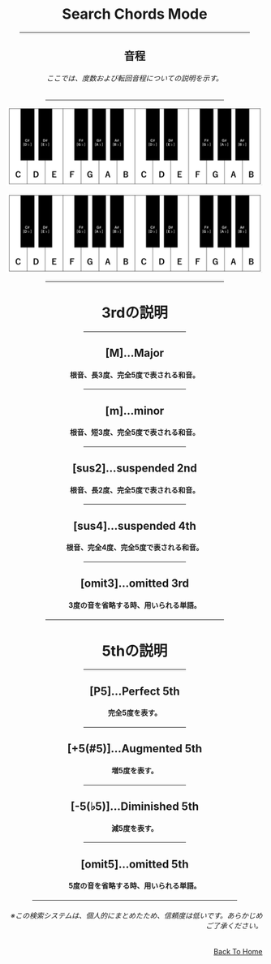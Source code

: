 <html lang="ja">
  <head>
    <meta charset="UTF-8">
  </head>
  <body>
    <div align="center">
      <h1>Search Chords Mode</h1>
      <hr size="2" width="90%" align="center" color="blue">
      <h2>音程</h2>
      <h6>ここでは、度数および転回音程についての説明を示す。</h6>
      <!-- -->
      <hr size="2" width="70%" align="center" color="grey">
      <p><img src="KeyBoard.gif" alt="キーボード"></p>
      <p><img src="KeyBoard.gif" alt="キーボード"></p>
      <!-- -->
      <hr size="2" width="70%" align="center" color="grey">    
      <h1>3rdの説明</h1>       
      <hr size="2" width="40%" align="center" color="grey">
      <h2>[M]…Major</h2>
      <h4>根音、長3度、完全5度で表される和音。</h4>
      <hr size="2" width="40%" align="center" color="grey">
      <h2>[m]…minor</h2>
      <h4>根音、短3度、完全5度で表される和音。</h4>
      <hr size="2" width="40%" align="center" color="grey">
      <h2>[sus2]…suspended 2nd</h2>
      <h4>根音、長2度、完全5度で表される和音。</h4>
      <hr size="2" width="40%" align="center" color="grey">
      <h2>[sus4]…suspended 4th</h2>
      <h4>根音、完全4度、完全5度で表される和音。</h4>
      <hr size="2" width="40%" align="center" color="grey">
      <h2>[omit3]…omitted 3rd</h2>
      <h4>3度の音を省略する時、用いられる単語。</h4>
      <!-- -->
      <hr size="2" width="70%" align="center" color="grey">
      <h1>5thの説明</h1>       
      <hr size="2" width="40%" align="center" color="grey">
      <h2>[P5]…Perfect 5th</h2>
      <h4>完全5度を表す。</h4>
      <hr size="2" width="40%" align="center" color="grey">
      <h2>[+5(#5)]…Augmented 5th</h2>
      <h4>増5度を表す。</h4>
      <hr size="2" width="40%" align="center" color="grey">
      <h2>[-5(♭5)]…Diminished 5th</h2>
      <h4>減5度を表す。</h4>
      <hr size="2" width="40%" align="center" color="grey">
      <h2>[omit5]…omitted 5th</h2>
      <h4>5度の音を省略する時、用いられる単語。</h4>
      <!-- -->
      <hr size="2" width="80%" align="center" color="orange">
      <h6 align="right">※この検索システムは、個人的にまとめたため、信頼度は低いです。あらかじめご了承ください。</h6>
    </div>
    <div align="right">
      <a href="https://takajo-soft08.github.io/SearchChord/" align="right">
        Back To Home
      </a>
    </div>
  </body>
</html>
